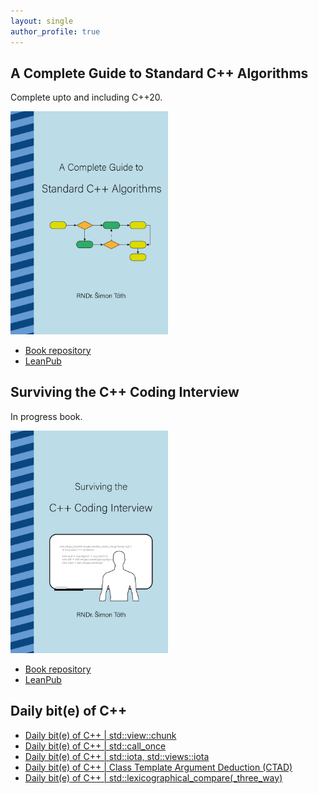 ```yaml
---
layout: single
author_profile: true
---
```


## A Complete Guide to Standard C++ Algorithms

Complete upto and including C++20.

[<img src="assets/images/book_algorithms_cover.png" width="50%">](https://leanpub.com/cpp-algorithms-guide)

- [Book repository](https://github.com/HappyCerberus/book-cpp-algorithms)
- [LeanPub](https://leanpub.com/cpp-algorithms-guide)

## Surviving the C++ Coding Interview

In progress book.

[<img src="assets/images/book_coding_interview_cover.png" width="50%">](https://leanpub.com/cpp-coding-interview)

- [Book repository](https://leanpub.com/cpp-coding-interview)
- [LeanPub](https://leanpub.com/cpp-coding-interview)

## Daily bit(e) of C++

<ul>
<!-- SUBSTACK:START --><li><a href="https://medium.com/@simontoth/daily-bit-e-of-c-std-view-chunk-dd11cc08e975?source=rss-1e1de1006a93------2">Daily bit&lpar;e&rpar; of C++ | std::view::chunk</a></li><li><a href="https://medium.com/@simontoth/daily-bit-e-of-c-std-call-once-790f0e2df803?source=rss-1e1de1006a93------2">Daily bit&lpar;e&rpar; of C++ | std::call_once</a></li><li><a href="https://medium.com/@simontoth/daily-bit-e-of-c-std-iota-std-views-iota-c2cc51068d26?source=rss-1e1de1006a93------2">Daily bit&lpar;e&rpar; of C++ | std::iota, std::views::iota</a></li><li><a href="https://medium.com/@simontoth/daily-bit-e-of-c-class-template-argument-deduction-ctad-f0886131c129?source=rss-1e1de1006a93------2">Daily bit&lpar;e&rpar; of C++ | Class Template Argument Deduction &lpar;CTAD&rpar;</a></li><li><a href="https://medium.com/@simontoth/daily-bit-e-of-c-std-lexicographical-compare-three-way-d78e1d945cae?source=rss-1e1de1006a93------2">Daily bit&lpar;e&rpar; of C++ | std::lexicographical_compare&lpar;_three_way&rpar;</a></li><!-- SUBSTACK:END -->
</ul>